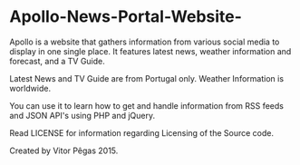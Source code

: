 # Apollo-News-Portal-Website-
Apollo is a website that gathers information from various social media to display in one single place. 
It features latest news, weather information and forecast, and a TV Guide.

Latest News and TV Guide are from Portugal only. 
Weather Information is worldwide.

You can use it to learn how to get and handle information from RSS feeds and JSON API's using PHP and jQuery.

Read LICENSE for information regarding Licensing of the Source code.

Created by Vitor Pêgas 2015.
